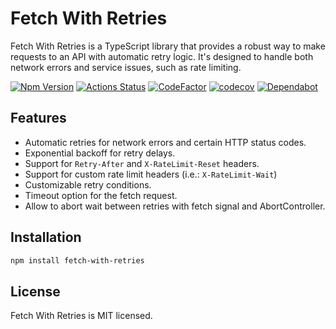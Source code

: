# Fetch With Retries

Fetch With Retries is a TypeScript library that provides a robust way to make requests to an API with automatic retry logic.
It's designed to handle both network errors and service issues, such as rate limiting.

[![Npm Version](https://badge.fury.io/js/fetch-with-retries.svg?v=1)](https://www.npmjs.com/package/fetch-with-retries)
[![Actions Status](https://github.com/francescorivola/fetch-with-retries/workflows/Node.js%20CI/badge.svg)](https://github.com/francescorivola/fetch-with-retries/actions)
[![CodeFactor](https://www.codefactor.io/repository/github/francescorivola/fetch-with-retries/badge)](https://www.codefactor.io/repository/github/francescorivola/fetch-with-retries)
[![codecov](https://codecov.io/gh/francescorivola/fetch-with-retries/branch/main/graph/badge.svg)](https://codecov.io/gh/francescorivola/fetch-with-retries)
[![Dependabot](https://badgen.net/badge/Dependabot/enabled/green?icon=dependabot)](https://dependabot.com/)

## Features

-   Automatic retries for network errors and certain HTTP status codes.
-   Exponential backoff for retry delays.
-   Support for `Retry-After` and `X-RateLimit-Reset` headers.
-   Support for custom rate limit headers (i.e.: `X-RateLimit-Wait`)
-   Customizable retry conditions.
-   Timeout option for the fetch request.
-   Allow to abort wait between retries with fetch signal and AbortController.

## Installation

```bash
npm install fetch-with-retries
```

## License

Fetch With Retries is MIT licensed.
